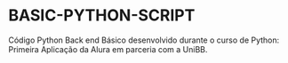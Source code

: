 # BASIC-PYTHON-SCRIPT
Código Python Back end Básico desenvolvido durante o curso de Python: Primeira Aplicação da Alura em parceria com a UniBB. 
